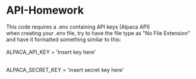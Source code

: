 # API-Homework
This code requires a .env containing API keys (Alpaca API)</br>
when creating your .env file, try to have the file type as "No File Extension" and have it formatted something similar to this:</br></br>
ALPACA_API_KEY = 'Insert key here'</br></br>

ALPACA_SECRET_KEY = 'insert secret key here'</br></br>
